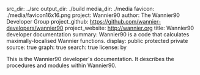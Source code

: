 src_dir:          ../src
output_dir:       ./build
media_dir:        ./media
favicon:          ./media/favicon16x16.png
project:          Wannier90
author:           The Wannier90 Developer Group
project_github:   https://github.com/wannier-developers/wannier90
project_website:  http://wannier.org
title:            Wannier90 developer documentation
summary:          Wannier90 is a code that calculates maximally-localised Wannier functions.
display:          public
                  protected
                  private
source:           true
graph:            true
search:           true
license:          by


This is the Wannier90 developer's documentation. It describes the procedures and modules within Wannier90.
